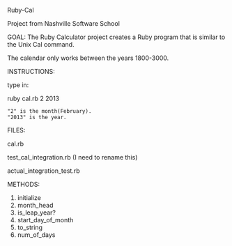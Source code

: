 Ruby-Cal

Project from Nashville Software School

GOAL: The Ruby Calculator project creates a Ruby program that is similar to the Unix Cal command. 

The calendar only works between the years 1800-3000.
  
INSTRUCTIONS:

type in:

ruby cal.rb 2 2013

	"2" is the month(February).
	"2013" is the year.

FILES:

cal.rb

test_cal_integration.rb (I need to rename this)

actual_integration_test.rb

METHODS:

1. initialize
2. month_head
3. is_leap_year?
4. start_day_of_month
5. to_string
6. num_of_days